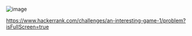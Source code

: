 ![image](https://github.com/user-attachments/assets/37722f0c-731f-4c9c-afc6-a23adc4213c4)

https://www.hackerrank.com/challenges/an-interesting-game-1/problem?isFullScreen=true
